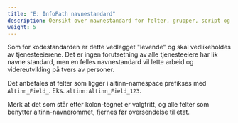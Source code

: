 ```yaml
---
title: "E: InfoPath navnestandard"
description: Oersikt over navnestandard for felter, grupper, script og skjema i InfoPath.
weight: 5
---
```


Som for kodestandarden er dette vedlegget "levende" og skal vedlikeholdes av tjenesteeierene.
Det er ingen forutsetning av alle tjenesteeiere har lik navne standard, men en
felles navnestandard vil lette arbeid og videreutvikling på tvers av personer.

Det anbefales at felter som ligger i altinn-namespace prefikses med `Altinn_Field_`.
Eks. `altinn:Altinn_Field_123`.

Merk at det som står etter kolon-tegnet er valgfritt, og alle felter som benytter altinn-navnerommet,
fjernes før oversendelse til etat.
